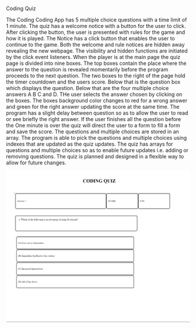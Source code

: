 Coding Quiz

The Coding Coding App has 5 multiple choice questions with a time limit of 1 minute.
The quiz has a welcome notice with a button for the user to click.
After clicking the button, the user is presented with rules for the game and how it is played.
The Notice has a click button that enables the user to continue to the game.
Both the welcome and rule notices are hidden away revealing the new webpage. 
The visibility and hidden functions are initiated by the click event listeners.
When the player is at the main page the quiz page is divided into nine boxes.
The top boxes contain the place where the answer to the question is revealed momentarily before the 
program proceeds to the next question.
The two boxes to the right of the page hold the timer countdown and the users score.
Below that is the question box which displays the question.
Below that are the four multiple choice answers A B C and D.
THe user selects the answer chosen by clicking on the boxes.
The boxes background color changes to red for a wrong answer and green for the right answer
updating the score at the same time.
The program has a slight delay between question so as to allow the user to read or see briefly the right
answer.
If the user finishes all the question before the One minute is over the quiz will direct the user to a form to fill a 
form and save the score.
The questions and multiple choices are stored in an array. The program is able to pick the questions and 
multiple choices using indexes that are updated as the quiz updates.
The quiz has arrays for questions and multiple choices so as to enable future updates i.e. adding or removing 
questions.
The quiz is planned and designed in a flexible way to allow for future changes.

![](2023-07-13-00-48-23.png)

